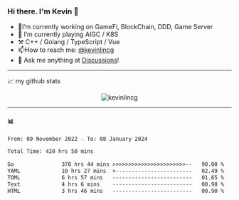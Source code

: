 ### Hi there. I'm Kevin 👋

- 🔭I’m currently working on GameFi, BlockChain, DDD, Game Server
- 🌱 I’m currently playing AIGC / K8S
-   :hammer_and_pick: C++ / Golang / TypeScript / Vue
- 📫How to reach me: [@kevinlincg](https://twitter.com/kevinlincg) 
-   :thought_balloon: Ask me anything at [Discussions](https://github.com/kevinlincg/kevinlincg/discussions/new)!

---

📈 my github stats

<p align="center"> <img src="https://github-readme-stats-ouuan.vercel.app/api?username=kevinlincg&theme=dark&show_icons=true&count_private=true" alt="kevinlincg" />

---

#### :bar_chart: 

<!--START_SECTION:waka-->

```txt
From: 09 November 2022 - To: 08 January 2024

Total Time: 420 hrs 50 mins

Go               378 hrs 44 mins >>>>>>>>>>>>>>>>>>>>>>>--   90.00 %
YAML             10 hrs 27 mins  >------------------------   02.49 %
TOML             6 hrs 57 mins   -------------------------   01.65 %
Text             4 hrs 6 mins    -------------------------   00.98 %
HTML             3 hrs 46 mins   -------------------------   00.90 %
```

<!--END_SECTION:waka-->

